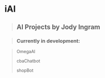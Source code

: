 # iAI

> ## AI Projects by Jody Ingram

> ### Currently in development:

> OmegaAI
> 
> cbaChatbot
> 
> shopBot
